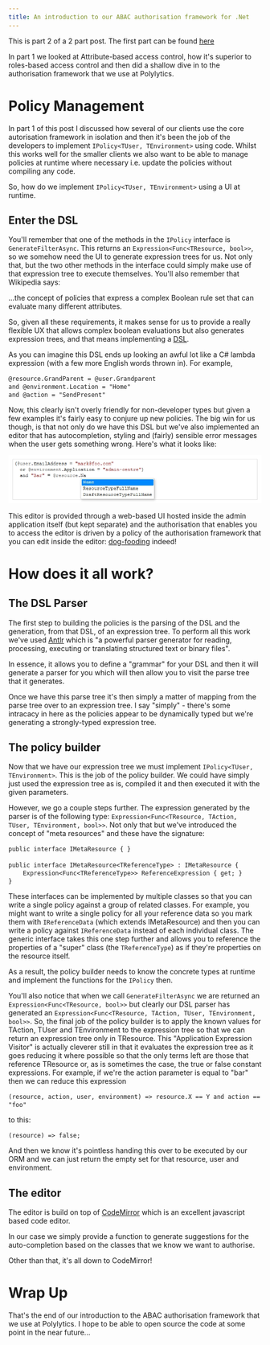 ```yaml
---
title: An introduction to our ABAC authorisation framework for .Net
---
```


This is part 2 of a 2 part post. The first part can be found [here](/2019-06-27-poly-auth)

In part 1 we looked at Attribute-based access control, how it's superior to roles-based access control and then did a shallow dive in to the authorisation framework that we use at Polylytics. 

# Policy Management

In part 1 of this post I discussed how several of our clients use the core autorisation framework in isolation and then it's been the job of the developers to implement `IPolicy<TUser, TEnvironment>` using code. Whilst this works well for the smaller clients we also want to be able to manage policies at runtime where necessary i.e. update the policies without compiling any code.

So, how do we implement `IPolicy<TUser, TEnvironment>` using a UI at runtime.

## Enter the DSL

You'll remember that one of the methods in the `IPolicy` interface is `GenerateFilterAsync`. This returns an `Expression<Func<TResource, bool>>`, so we somehow need the UI to generate expression trees for us. Not only that, but the two other methods in the interface could simply make use of that expression tree to execute themselves. You'll also remember that Wikipedia says:

>>>
...the concept of policies that express a complex Boolean rule set that can evaluate many different attributes.
>>>

So, given all these requirements, it makes sense for us to provide a really flexible UX that allows complex boolean evaluations but also generates expression trees, and that means implementing a [DSL](https://en.wikipedia.org/wiki/Domain-specific_language). 

As you can imagine this DSL ends up looking an awful lot like a C# lambda expression (with a few more English words thrown in). For example,

```
@resource.GrandParent = @user.Grandparent 
and @environment.Location = "Home" 
and @action = "SendPresent"
```

Now, this clearly isn't overly friendly for non-developer types but given a few examples it's fairly easy to conjure up new policies. The big win for us though, is that not only do we have this DSL but we've also implemented an editor that has autocompletion, styling and (fairly) sensible error messages when the user gets something wrong. Here's what it looks like:

![DSL Editor](/img/auth-dsl-editor.jpg "DSL Editor")

This editor is provided through a web-based UI hosted inside the admin application itself (but kept separate) and the authorisation that enables you to access the editor is driven by a policy of the authorisation framework that you can edit inside the editor: [dog-fooding](https://en.wikipedia.org/wiki/Eating_your_own_dog_food) indeed!

# How does it all work?

## The DSL Parser

The first step to building the policies is the parsing of the DSL and the generation, from that DSL, of an expression tree. To perform all this work we've used [Antlr](https://www.antlr.org/) which is "a powerful parser generator for reading, processing, executing or translating structured text or binary files".

In essence, it allows you to define a "grammar" for your DSL and then it will generate a parser for you which will then allow you to visit the parse tree that it generates.

Once we have this parse tree it's then simply a matter of mapping from the parse tree over to an expression tree. I say "simply" - there's some intracacy in here as the policies appear to be dynamically typed but we're generating a strongly-typed expression tree.

## The policy builder

Now that we have our expression tree we must implement `IPolicy<TUser, TEnvironment>`. This is the job of the policy builder. We could have simply just used the expression tree as is, compiled it and then executed it with the given parameters.

However, we go a couple steps further. The expression generated by the parser is of the following type: `Expression<Func<TResource, TAction, TUser, TEnvironment, bool>>`. Not only that but we've introduced the concept of "meta resources" and these have the signature:

```
public interface IMetaResource { }

public interface IMetaResource<TReferenceType> : IMetaResource {
    Expression<Func<TReferenceType>> ReferenceExpression { get; }
}
```

These interfaces can be implemented by multiple classes so that you can write a single policy against a group of related classes. For example, you might want to write a single policy for all your reference data so you mark them with `IReferenceData` (which extends IMetaResource) and then you can write a policy against `IReferenceData` instead of each individual class. The generic interface takes this one step further and allows you to reference the properties of a "super" class (the `TReferenceType`) as if they're properties on the resource itself.

As a result, the policy builder needs to know the concrete types at runtime and implement the functions for the `IPolicy` then.

You'll also notice that when we call `GenerateFilterAsync` we are returned an `Expression<Func<TResource, bool>>` but clearly our DSL parser has generated an `Expression<Func<TResource, TAction, TUser, TEnvironment, bool>>`. So, the final job of the policy builder is to apply the known values for TAction, TUser and TEnvironment to the expression tree so that we can return an expression tree only in TResource. This "Application Expression Visitor" is actually cleverer still in that it evaluates the expression tree as it goes reducing it where possible so that the only terms left are those that reference TResource or, as is sometimes the case, the true or false constant expressions. For example, if we're the action parameter is equal to "bar" then we can reduce this expression

```
(resource, action, user, environment) => resource.X == Y and action == "foo"
```

to this:

```
(resource) => false;
```

And then we know it's pointless handing this over to be executed by our ORM and we can just return the empty set for that resource, user and environment.

## The editor

The editor is build on top of [CodeMirror](https://codemirror.net/index.html#description) which is an excellent javascript based code editor.

In our case we simply provide a function to generate suggestions for the auto-completion based on the classes that we know we want to authorise.

Other than that, it's all down to CodeMirror!

# Wrap Up

That's the end of our introduction to the ABAC authorisation framework that we use at Polylytics. I hope to be able to open source the code at some point in the near future...